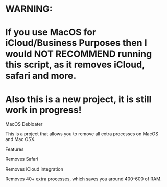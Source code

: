 # WARNING:
# If you use MacOS for iCloud/Business Purposes then I would NOT RECOMMEND running this script, as it removes iCloud, safari and more.
# Also this is a new project, it is still work in progress!

MacOS Debloater

This is a project that allows you to remove all extra processes on MacOS and Mac OSX.

Features

Removes Safari

Removes iCloud integration

Removes 40+ extra processes, which saves you around 400-600 of RAM.
